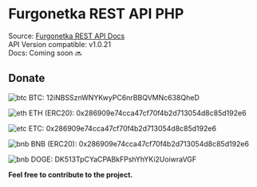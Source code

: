 <h1>Furgonetka REST API PHP</h1>

Source: <a target="_blank" href="https://furgonetka.pl/api/rest">Furgonetka REST API Docs</a>    
API Version compatible: v1.0.21    
Docs: Coming soon 🔜

<h2>Donate</h2>
<p><img src="https://cdn.jsdelivr.net/gh/atomiclabs/cryptocurrency-icons@9ab8d6934b83a4aa8ae5e8711609a70ca0ab1b2b/svg/color/btc.svg" alt="btc" onerror="iconLoadError(this)">  BTC: 12iNBSSznWNYKwyPC6nrBBQVMNc638QheD</p>
<p><img src="https://cdn.jsdelivr.net/gh/atomiclabs/cryptocurrency-icons@9ab8d6934b83a4aa8ae5e8711609a70ca0ab1b2b/svg/color/eth.svg" alt="eth" onerror="iconLoadError(this)"> ETH (ERC20): 0x286909e74cca47cf70f4b2d713054d8c85d192e6</p>
<p><img src="https://cdn.jsdelivr.net/gh/atomiclabs/cryptocurrency-icons@9ab8d6934b83a4aa8ae5e8711609a70ca0ab1b2b/svg/color/etc.svg" alt="etc" onerror="iconLoadError(this)"> ETC: 0x286909e74cca47cf70f4b2d713054d8c85d192e6</p>
<p><img src="https://cdn.jsdelivr.net/gh/atomiclabs/cryptocurrency-icons@9ab8d6934b83a4aa8ae5e8711609a70ca0ab1b2b/svg/color/bnb.svg" alt="bnb" onerror="iconLoadError(this)"> BNB (ERC20): 0x286909e74cca47cf70f4b2d713054d8c85d192e6</p>  
<p><img src="https://cdn.jsdelivr.net/gh/atomiclabs/cryptocurrency-icons@9ab8d6934b83a4aa8ae5e8711609a70ca0ab1b2b/svg/color/doge.svg" alt="bnb" onerror="iconLoadError(this)"> DOGE: DK513TpCYaCPABkFPshYhYKi2UoiwraVGF</p>

<b style="padding-top: 10px;">Feel free to contribute to the project.</b>

